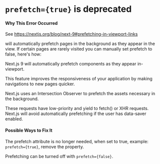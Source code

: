 # `prefetch={true}` is deprecated

#### Why This Error Occurred

See https://nextjs.org/blog/next-9#prefetching-in-viewport-links

<Link> will automatically prefetch pages in the background as they appear in the view. If certain pages are rarely visited you can manually set prefetch to false, here's how:

Next.js 9 will automatically prefetch <Link> components as they appear in-viewport.

This feature improves the responsiveness of your application by making navigations to new pages quicker.

Next.js uses an Intersection Observer to prefetch the assets necessary in the background.

These requests have low-priority and yield to fetch() or XHR requests. Next.js will avoid automatically prefetching if the user has data-saver enabled.

#### Possible Ways to Fix It

The prefetch attribute is no longer needed, when set to true, example: `prefetch={true}`, remove the property.

Prefetching can be turned off with `prefetch={false}`.
